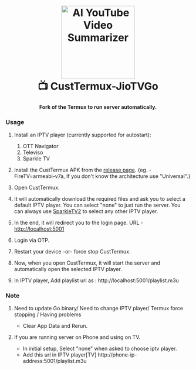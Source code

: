 <h1 align="center">
  <br>
  <a href="https://github.com/siddharthsky/ai-video-summarizer-and-timestamp-generator-LLM-p"><img src="https://github.com/siddharthsky/CustTermux-JioTVGo/blob/5e4151627498699e8f2b030479a4abc69f638a85/_assets/full-pg-cir-crop.png" alt="AI YouTube Video Summarizer" width="200"></a>
  <br>
   📺 CustTermux-JioTVGo
  <br>
</h1>

<h4 align="center">Fork of the Termux to run server automatically. </h4>



### Usage

1. Install an IPTV player (currently supported for autostart):
    1. OTT Navigator
    2. Televiso
    3. Sparkle TV

2. Install the CustTermux APK from the [release page](https://github.com/siddharthsky/CustTermux-JioTVGo/releases). {eg. - FireTV=armeabi-v7a, If you don't know the architecture use "Universal".}

3. Open CustTermux.

4. It will automatically download the required files and ask you to select a default IPTV player. You can select "none" to just run the server. You can always use [SparkleTV2](https://github.com/siddharthsky/SparkleTV2-auto-service) to select any other IPTV player.

5. In the end, it will redirect you to the login page. URL - [http://localhost:5001](http://localhost:5001)

6. Login via OTP.

7. Restart your device -or- force stop CustTermux.

8. Now, when you open CustTermux, it will start the server and automatically open the selected IPTV player.

9. In IPTV player, Add playlist url as : http://localhost:5001/playlist.m3u

### Note

1. Need to update Go binary/ Need to change IPTV player/ Termux force stopping / Having problems
    - Clear App Data and Rerun.
  
2. If you are running server on Phone and using on TV.
   - In initial setup, Select "none" when asked to choose iptv player.
   - Add this url in IPTV player[TV] http://phone-ip-address:5001/playlist.m3u 
    


